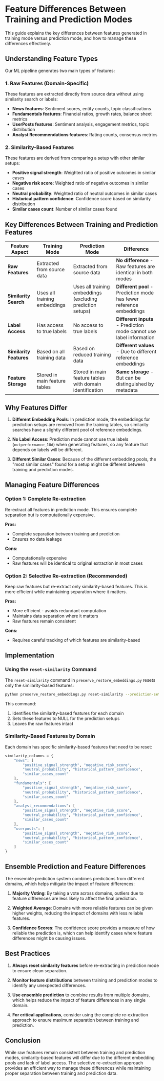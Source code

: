 # Feature Differences Between Training and Prediction Modes

This guide explains the key differences between features generated in training mode versus prediction mode, and how to manage these differences effectively.

## Understanding Feature Types

Our ML pipeline generates two main types of features:

### 1. Raw Features (Domain-Specific)

These features are extracted directly from source data without using similarity search or labels:

- **News features**: Sentiment scores, entity counts, topic classifications
- **Fundamentals features**: Financial ratios, growth rates, balance sheet metrics
- **UserPosts features**: Sentiment analysis, engagement metrics, topic distribution
- **Analyst Recommendations features**: Rating counts, consensus metrics

### 2. Similarity-Based Features

These features are derived from comparing a setup with other similar setups:

- **Positive signal strength**: Weighted ratio of positive outcomes in similar cases
- **Negative risk score**: Weighted ratio of negative outcomes in similar cases
- **Neutral probability**: Weighted ratio of neutral outcomes in similar cases
- **Historical pattern confidence**: Confidence score based on similarity distribution
- **Similar cases count**: Number of similar cases found

## Key Differences Between Training and Prediction Features

| Feature Aspect | Training Mode | Prediction Mode | Difference |
|----------------|---------------|----------------|------------|
| **Raw Features** | Extracted from source data | Extracted from source data | **No difference** - Raw features are identical in both modes |
| **Similarity Search** | Uses all training embeddings | Uses all training embeddings (excluding prediction setups) | **Different pool** - Prediction mode has fewer reference embeddings |
| **Label Access** | Has access to true labels | No access to true labels | **Different inputs** - Prediction mode cannot use label information |
| **Similarity Features** | Based on all training data | Based on reduced training data | **Different values** - Due to different reference embeddings |
| **Feature Storage** | Stored in main feature tables | Stored in main feature tables with domain identification | **Same storage** - But can be distinguished by metadata |

## Why Features Differ

1. **Different Embedding Pools**: In prediction mode, the embeddings for prediction setups are removed from the training tables, so similarity searches have a slightly different pool of reference embeddings.

2. **No Label Access**: Prediction mode cannot use true labels (`outperformance_10d`) when generating features, so any feature that depends on labels will be different.

3. **Different Similar Cases**: Because of the different embedding pools, the "most similar cases" found for a setup might be different between training and prediction modes.

## Managing Feature Differences

### Option 1: Complete Re-extraction

Re-extract all features in prediction mode. This ensures complete separation but is computationally expensive.

**Pros:**
- Complete separation between training and prediction
- Ensures no data leakage

**Cons:**
- Computationally expensive
- Raw features will be identical to original extraction in most cases

### Option 2: Selective Re-extraction (Recommended)

Keep raw features but re-extract only similarity-based features. This is more efficient while maintaining separation where it matters.

**Pros:**
- More efficient - avoids redundant computation
- Maintains data separation where it matters
- Raw features remain consistent

**Cons:**
- Requires careful tracking of which features are similarity-based

## Implementation

### Using the `reset-similarity` Command

The `reset-similarity` command in `preserve_restore_embeddings.py` resets only the similarity-based features:

```bash
python preserve_restore_embeddings.py reset-similarity --prediction-setup-file data/prediction_setups.txt
```

This command:
1. Identifies the similarity-based features for each domain
2. Sets these features to NULL for the prediction setups
3. Leaves the raw features intact

### Similarity-Based Features by Domain

Each domain has specific similarity-based features that need to be reset:

```python
similarity_columns = {
    "news": [
        "positive_signal_strength", "negative_risk_score", 
        "neutral_probability", "historical_pattern_confidence",
        "similar_cases_count"
    ],
    "fundamentals": [
        "positive_signal_strength", "negative_risk_score", 
        "neutral_probability", "historical_pattern_confidence",
        "similar_cases_count"
    ],
    "analyst_recommendations": [
        "positive_signal_strength", "negative_risk_score", 
        "neutral_probability", "historical_pattern_confidence",
        "similar_cases_count"
    ],
    "userposts": [
        "positive_signal_strength", "negative_risk_score", 
        "neutral_probability", "historical_pattern_confidence",
        "similar_cases_count"
    ]
}
```

## Ensemble Prediction and Feature Differences

The ensemble prediction system combines predictions from different domains, which helps mitigate the impact of feature differences:

1. **Majority Voting**: By taking a vote across domains, outliers due to feature differences are less likely to affect the final prediction.

2. **Weighted Average**: Domains with more reliable features can be given higher weights, reducing the impact of domains with less reliable features.

3. **Confidence Scores**: The confidence score provides a measure of how reliable the prediction is, which can help identify cases where feature differences might be causing issues.

## Best Practices

1. **Always reset similarity features** before re-extracting in prediction mode to ensure clean separation.

2. **Monitor feature distributions** between training and prediction modes to identify any unexpected differences.

3. **Use ensemble prediction** to combine results from multiple domains, which helps reduce the impact of feature differences in any single domain.

4. **For critical applications**, consider using the complete re-extraction approach to ensure maximum separation between training and prediction.

## Conclusion

While raw features remain consistent between training and prediction modes, similarity-based features will differ due to the different embedding pools and lack of label access. The selective re-extraction approach provides an efficient way to manage these differences while maintaining proper separation between training and prediction data. 
